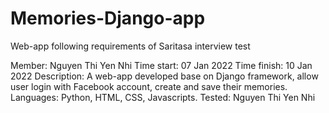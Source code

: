 # Memories-Django-app

Web-app following requirements of Saritasa interview test

Member: Nguyen Thi Yen Nhi
Time start: 07 Jan 2022
Time finish: 10 Jan 2022
Description: A web-app developed base on Django framework, allow user login with Facebook account, create and save their memories.
Languages: Python, HTML, CSS, Javascripts.
Tested: Nguyen Thi Yen Nhi